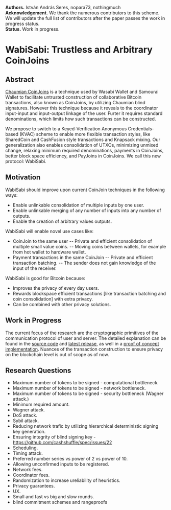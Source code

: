 **Authors.** István András Seres, nopara73, nothingmuch  
**Acknowledgement.** We thank the numerous contributors to this scheme. We will update the full list of contributors after the paper passes the work in progress status.  
**Status.** Work in progress.

# WabiSabi: Trustless and Arbitrary CoinJoins

## Abstract
[Chaumian CoinJoins](https://github.com/nopara73/ZeroLink/) is a technique used by Wasabi Wallet and Samourai Wallet to facilitate untrusted construction of collaborative Bitcoin transactions, also known as CoinJoins, by utilizing Chaumian blind signatures. However this technique because it reveals to the coordinator input-input and input-output linkage of the user. Furter it requires standard denominations, which limits how such transactions can be constructed.

We propose to switch to a Keyed-Verification Anonymous Credentials-based (KVAC) scheme to enable more flexible transaction styles, like SharedCoin and CashFusion style transactions and Knapsack mixing. Our generalization also enables consolidation of UTXOs, minimizing unmixed change, relaxing minimum required denominations, payments in CoinJoins, better block space efficiency, and PayJoins in CoinJoins. We call this new protocol: WabiSabi.

## Motivation

WabiSabi should improve upon current CoinJoin techniques in the following ways:
- Enable unlinkable consolidation of multiple inputs by one user.
- Enable unlinkable merging of any number of inputs into any number of outputs.
- Enable the creation of arbitrary values outputs.

WabiSabi will enable novel use cases like:
- CoinJoin to the same user
-- Private and efficient consolidation of multiple small value coins.
-- Moving coins between wallets, for example from hot wallet to hardware wallet.
- Payment transactions in the same CoinJoin
-- Private and efficient transaction batching.
-- The sender does not gain knowledge of the input of the receiver.
 
WabiSabi is good for Bitcoin because:
- Improves the privacy of every day users.
- Rewards blockspace efficient transactions [like transaction batching and coin consolidation] with extra privacy.
- Can be combined with other privacy solutions.

## Work in Progress

The current focus of the research are the cryptographic primitives of the communication protocol of user and server.
The detailed explanation can be found in the [source code](main.tex) and [latest release](https://github.com/zkSNACKs/WabiSabi/releases), as well in a [proof of concept implementation](https://github.com/lontivero/WabiSabi).
Nuances of the transaction construction to ensure privacy on the blockchain level is out of scope as of now.

## Research Questions

- Maximum number of tokens to be signed - computational bottleneck.
- Maximum number of tokens to be signed - network bottleneck.
- Maximum number of tokens to be signed - security bottleneck (Wagner attack.)
- Minimum required amount.
- Wagner attack.
- DoS attack.
- Sybil attack.
- Reducing network trafic by utilizing hierarchical deterministic signing key generation.
- Ensuring integrity of blind signing key - https://github.com/cashshuffle/spec/issues/22
- Scheduling.
- Timing attack.
- Preferred number series vs power of 2 vs power of 10.
- Allowing unconfirmed inputs to be registered.
- Network fees.
- Coordinator fees.
- Randomization to increase ureliability of heuristics.
- Privacy guarantees.
- UX.
- Small and fast vs big and slow rounds.
- blind commitment schemes and rangeproofs
